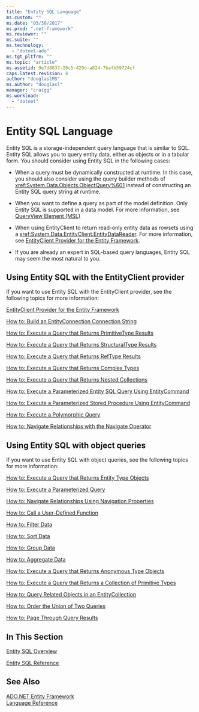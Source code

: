 ```yaml
---
title: "Entity SQL Language"
ms.custom: ""
ms.date: "03/30/2017"
ms.prod: ".net-framework"
ms.reviewer: ""
ms.suite: ""
ms.technology: 
  - "dotnet-ado"
ms.tgt_pltfrm: ""
ms.topic: "article"
ms.assetid: 9e7d8837-28c5-429d-a824-7bafb59724cf
caps.latest.revision: 4
author: "douglaslMS"
ms.author: "douglasl"
manager: "craigg"
ms.workload: 
  - "dotnet"
---
```

# Entity SQL Language
Entity SQL is a storage-independent query language that is similar to SQL. Entity SQL allows you to query entity data, either as objects or in a tabular form. You should consider using Entity SQL in the following cases:  
  
-   When a query must be dynamically constructed at runtime. In this case, you should also consider using the query builder methods of <xref:System.Data.Objects.ObjectQuery%601> instead of constructing an Entity SQL query string at runtime.  
  
-   When you want to define a query as part of the model definition. Only Entity SQL is supported in a data model. For more information, see [QueryView Element (MSL)](http://msdn.microsoft.com/library/f0426b34-45cb-4fd7-9777-e0570c5e0e80)  
  
-   When using EntityClient to return read-only entity data as rowsets using a <xref:System.Data.EntityClient.EntityDataReader>. For more information, see [EntityClient Provider for the Entity Framework](../../../../../../docs/framework/data/adonet/ef/entityclient-provider-for-the-entity-framework.md).  
  
-   If you are already an expert in SQL-based query languages, Entity SQL may seem the most natural to you.  
  
## Using Entity SQL with the EntityClient provider  
 If you want to use Entity SQL with the EntityClient provider, see the following topics for more information:  
  
 [EntityClient Provider for the Entity Framework](../../../../../../docs/framework/data/adonet/ef/entityclient-provider-for-the-entity-framework.md)  
  
 [How to: Build an EntityConnection Connection String](../../../../../../docs/framework/data/adonet/ef/how-to-build-an-entityconnection-connection-string.md)  
  
 [How to: Execute a Query that Returns PrimitiveType Results](../../../../../../docs/framework/data/adonet/ef/how-to-execute-a-query-that-returns-primitivetype-results.md)  
  
 [How to: Execute a Query that Returns StructuralType Results](../../../../../../docs/framework/data/adonet/ef/how-to-execute-a-query-that-returns-structuraltype-results.md)  
  
 [How to: Execute a Query that Returns RefType Results](../../../../../../docs/framework/data/adonet/ef/how-to-execute-a-query-that-returns-reftype-results.md)  
  
 [How to: Execute a Query that Returns Complex Types](../../../../../../docs/framework/data/adonet/ef/how-to-execute-a-query-that-returns-complex-types.md)  
  
 [How to: Execute a Query that Returns Nested Collections](../../../../../../docs/framework/data/adonet/ef/how-to-execute-a-query-that-returns-nested-collections.md)  
  
 [How to: Execute a Parameterized Entity SQL Query Using EntityCommand](../../../../../../docs/framework/data/adonet/ef/how-to-execute-a-parameterized-entity-sql-query-using-entitycommand.md)  
  
 [How to: Execute a Parameterized Stored Procedure Using EntityCommand](../../../../../../docs/framework/data/adonet/ef/how-to-execute-a-parameterized-stored-procedure-using-entitycommand.md)  
  
 [How to: Execute a Polymorphic Query](../../../../../../docs/framework/data/adonet/ef/how-to-execute-a-polymorphic-query.md)  
  
 [How to: Navigate Relationships with the Navigate Operator](../../../../../../docs/framework/data/adonet/ef/how-to-navigate-relationships-with-the-navigate-operator.md)  
  
## Using Entity SQL with object queries  
 If you want to use Entity SQL with object queries, see the following topics for more information:  
  
 [How to: Execute a Query that Returns Entity Type Objects](http://msdn.microsoft.com/library/f73e137d-1534-42bb-9e31-99ca42c19b48)  
  
 [How to: Execute a Parameterized Query](http://msdn.microsoft.com/library/42048f03-c65c-4d98-b50a-3e7d537a63e8)  
  
 [How to: Navigate Relationships Using Navigation Properties](http://msdn.microsoft.com/library/b1d71c7d-16a7-4b46-96ac-690176bd5057)  
  
 [How to: Call a User-Defined Function](http://msdn.microsoft.com/library/ad131b86-8b4e-4747-8605-d4fc64fb9d02)  
  
 [How to: Filter Data](http://msdn.microsoft.com/library/776f8556-3350-4572-804a-b1513515c1b2)  
  
 [How to: Sort Data](http://msdn.microsoft.com/library/c05f2506-cb9d-4ebc-822b-300042ad53e7)  
  
 [How to: Group Data](http://msdn.microsoft.com/library/df801d9d-9a8a-4157-97a6-5016b18998e1)  
  
 [How to: Aggregate Data](http://msdn.microsoft.com/library/4cf04ce8-3c0f-4f88-9d97-8fac8622598d)  
  
 [How to: Execute a Query that Returns Anonymous Type Objects](http://msdn.microsoft.com/library/3b264025-e911-4d73-90ce-992d2b9d189d)  
  
 [How to: Execute a Query that Returns a Collection of Primitive Types](http://msdn.microsoft.com/library/115b52c0-4f27-4253-8991-284b450000b5)  
  
 [How to: Query Related Objects in an EntityCollection](http://msdn.microsoft.com/library/11ce946f-16f8-4c1d-9d80-f740853807ba)  
  
 [How to: Order the Union of Two Queries](http://msdn.microsoft.com/library/853c583a-eaba-4400-830d-be974e735313)  
  
 [How to: Page Through Query Results](http://msdn.microsoft.com/library/ffc0f920-e7de-42e0-9b12-ef356421d030)  
  
## In This Section  
 [Entity SQL Overview](../../../../../../docs/framework/data/adonet/ef/language-reference/entity-sql-overview.md)  
  
 [Entity SQL Reference](../../../../../../docs/framework/data/adonet/ef/language-reference/entity-sql-reference.md)  
  
## See Also  
 [ADO.NET Entity Framework](../../../../../../docs/framework/data/adonet/ef/index.md)  
 [Language Reference](../../../../../../docs/framework/data/adonet/ef/language-reference/index.md)
